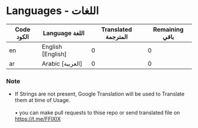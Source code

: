 # Languages  - اللغات


| Code الكود | Language اللغة | Translated المترجمة | Remaining باقي |
|----|-------|-------|---|
| en | English [English] | 0 | 0 |
| ar | Arabic [العربية] | 0 | 0 |

### Note

- If Strings are not present, Google Translation will be used to Translate them at time of Usage.
<br><br>
• you can make pull requests to thise repo or send translated file on https://t.me/FFlXlX
